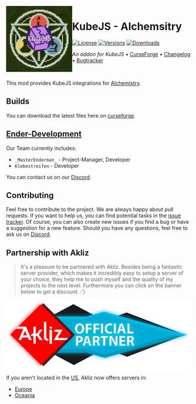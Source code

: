 <img src="project_logo.png" align="left" width="180px"/>

# KubeJS - Alchemsitry

[![License](https://img.shields.io/github/license/Ender-Development/KubeJS-Alchemistry.svg?label=License)](LICENSE)
[![Versions](https://img.shields.io/curseforge/game-versions/936489?logo=curseforge&label=Game%20Version)](https://www.curseforge.com/minecraft/mc-mods/kubejs-alchemistry)
[![Downloads](https://img.shields.io/curseforge/dt/936489?logo=curseforge&label=Downloads)](https://www.curseforge.com/minecraft/mc-mods/kubejs-alchemistry)

*An addon for KubeJS*
• [CurseForge](https://curseforge.com/minecraft/mc-mods/kubejs-alchemistry)
• [Changelog](CHANGELOG.md)
• [Bugtracker](https://github.com/Ender-Development/kjsalchemistry/issues)

<br />

This mod provides KubeJS integrations for [Alchemistry](https://www.curseforge.com/minecraft/mc-mods/alchemistry).

## Builds
You can download the latest files here on [curseforge](https://curseforge.com/minecraft/mc-mods/kubejs-alchemistry).

## [Ender-Development](https://github.com/Ender-Development)

Our Team currently includes:
- `_MasterEnderman_` - Project-Manager, Developer
- `Klebestreifen` - Developer

You can contact us on our [Discord](https://discord.gg/JF7x2vG).

## Contributing
Feel free to contribute to the project. We are always happy about pull requests.
If you want to help us, you can find potential tasks in the [issue tracker](https://github.com/Ender-Development/kjsalchemistry/issues).
Of course, you can also create new issues if you find a bug or have a suggestion for a new feature.
Should you have any questions, feel free to ask us on [Discord](https://discord.gg/JF7x2vG).

## Partnership with Akliz

> It's a pleasure to be partnered with Akliz. Besides being a fantastic server provider, which makes it incredibly easy to setup a server of your choice, they help me to push myself and the quality of my projects to the next level. Furthermore you can click on the banner below to get a discount. :')

<a href="https://www.akliz.net/enderman"><img src="https://github.com/MasterEnderman/Zerblands-Remastered/raw/master/Akliz_Partner.png" align="center"/></a>

If you aren't located in the [US](https://www.akliz.net/enderman), Akliz now offers servers in:

- [Europe](https://www.akliz.net/enderman-eu)
- [Oceania](https://www.akliz.net/enderman-oce)
